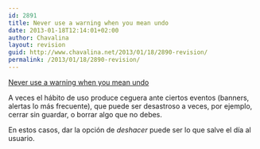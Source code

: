 ```yaml
---
id: 2891
title: Never use a warning when you mean undo
date: 2013-01-18T12:14:01+02:00
author: Chavalina
layout: revision
guid: http://www.chavalina.net/2013/01/18/2890-revision/
permalink: /2013/01/18/2890-revision/
---
```

<a href="http://www.alistapart.com/articles/neveruseawarning/" target="_blank">Never use a warning when you mean undo</a>

A veces el hábito de uso produce ceguera ante ciertos eventos (banners, alertas lo más frecuente), que puede ser desastroso a veces, por ejemplo, cerrar sin guardar, o borrar algo que no debes.

En estos casos, dar la opción de _deshacer_ puede ser lo que salve el día al usuario.